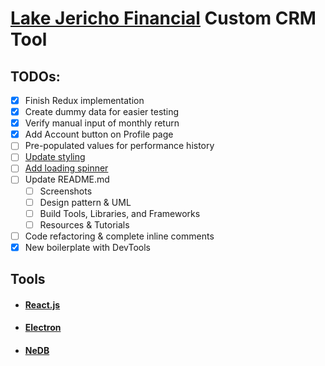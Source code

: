 # [Lake Jericho Financial](http://lakejericho.com/ "Lake Jericho Homepage") Custom CRM Tool

## TODOs:
- [x] Finish Redux implementation
- [x] Create dummy data for easier testing
- [x] Verify manual input of monthly return
- [x] Add Account button on Profile page
- [ ] Pre-populated values for performance history
- [ ] [Update styling](https://github.com/mui-org/material-ui)
- [ ] [Add loading spinner](https://material-ui-next.com/demos/progress/)
- [ ] Update README.md
  - [ ] Screenshots
  - [ ] Design pattern & UML
  - [ ] Build Tools, Libraries, and Frameworks
  - [ ] Resources & Tutorials
- [ ] Code refactoring & complete inline comments
- [x] New boilerplate with DevTools

## Tools
- #### [React.js](https://github.com/facebook/react)
- #### [Electron](https://github.com/electron/electron)
- #### [NeDB](https://github.com/louischatriot/nedb)
